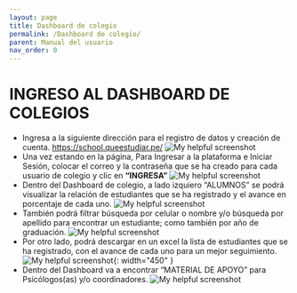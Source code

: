```yaml
---
layout: page
title: Dashboard de colegio
permalink: /Dashboard de colegio/
parent: Manual del usuario
nav_order: 0
---
```



# INGRESO AL DASHBOARD DE COLEGIOS
- Ingresa a la siguiente dirección para el registro de datos y creación de cuenta.
    <https://school.queestudiar.pe/>
    ![My helpful screenshot](https://cdn.discordapp.com/attachments/955522800918085684/1007683715415154708/unknown.png)
- Una vez estando en la página, Para Ingresar a la plataforma e Iniciar Sesión, colocar el correo y la contraseña que se ha creado para cada usuario de colegio y clic en **“INGRESA”**
    ![My helpful screenshot](https://cdn.discordapp.com/attachments/955522800918085684/1007683955706830878/unknown.png)
- Dentro del Dashboard de colegio, a lado izquiero “ALUMNOS” se podrá visualizar la relación de estudiantes que se ha registrado y el avance en porcentaje de cada uno.
    ![My helpful screenshot](https://cdn.discordapp.com/attachments/955522800918085684/1007684292660433057/unknown.png)
- También podrá filtrar búsqueda por celular o nombre y/o búsqueda por apellido para encontrar un estudiante; como también por año de graduación.
    ![My helpful screenshot](https://cdn.discordapp.com/attachments/955522800918085684/1007684597372424222/unknown.png)
- Por otro lado, podrá descargar en un excel la lista de estudiantes que se ha registrado, con el avance de cada uno para un mejor seguimiento.
    ![My helpful screenshot](https://cdn.discordapp.com/attachments/955522800918085684/1007684929980739624/unknown.png){: width="450" }
- Dentro del Dashboard va a encontrar “MATERIAL DE APOYO” para Psicólogos(as) y/o coordinadores.
    ![My helpful screenshot](https://cdn.discordapp.com/attachments/955522800918085684/1007685206234366122/unknown.png)
